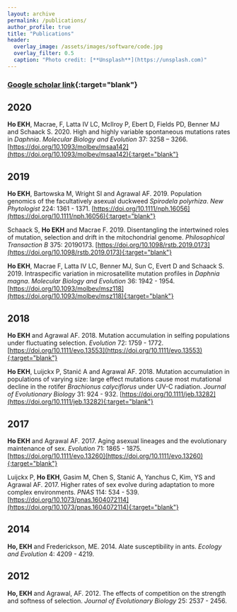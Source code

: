 ```yaml
---
layout: archive
permalink: /publications/
author_profile: true
title: "Publications"
header:
  overlay_image: /assets/images/software/code.jpg
  overlay_filter: 0.5
  caption: "Photo credit: [**Unsplash**](https://unsplash.com)"
---
```


### [Google scholar link](https://scholar.google.com/citations?hl=en&user=HNAsbKoAAAAJ&view_op=list_works&sortby=pubdate){:target="blank"}

## 2020

**Ho EKH**, Macrae, F, Latta IV LC, Mcllroy P, Ebert D, Fields PD, Benner MJ and Schaack S. 2020. High and highly variable spontaneous mutations rates in *Daphnia*. *Molecular Biology and Evolution* 37: 3258 – 3266. [https://doi.org/10.1093/molbev/msaa142](https://doi.org/10.1093/molbev/msaa142){:target="blank"}

## 2019

**Ho EKH**, Bartowska M, Wright SI and Agrawal AF. 2019. Population genomics of the facultatively asexual duckweed *Spirodela polyrhiza*. *New Phytologist* 224: 1361 - 1371. [https://doi.org/10.1111/nph.16056](https://doi.org/10.1111/nph.16056){:target="blank"}

Schaack S, **Ho EKH** and Macrae F. 2019. Disentangling the intertwined roles of mutation, selection and drift in the mitochondrial genome. *Philosophical Transaction B* 375: 20190173. [https://doi.org/10.1098/rstb.2019.0173](https://doi.org/10.1098/rstb.2019.0173){:target="blank"}

**Ho EKH**, Macrae F, Latta IV LC, Benner MJ, Sun C, Evert D and Schaack S. 2019. Intraspecific variation in microsatellite mutation profiles in *Daphnia magna*. *Molecular Biology and Evolution* 36: 1942 - 1954. [https://doi.org/10.1093/molbev/msz118](https://doi.org/10.1093/molbev/msz118){:target="blank"}

## 2018

**Ho EKH** and Agrawal AF. 2018. Mutation accumulation in selfing populations under fluctuating selection. *Evolution* 72: 1759 - 1772. [https://doi.org/10.1111/evo.13553](https://doi.org/10.1111/evo.13553){:target="blank"}

**Ho EKH**, Luijckx P,  Stanić A and Agrawal AF. 2018. Mutation accumulation in populations of varying size: large effect mutations cause most mutational decline in the rotifer *Brachionus calyciflorus* under UV-C radiation. *Journal of Evolutionary Biology* 31: 924 - 932. [https://doi.org/10.1111/jeb.13282](https://doi.org/10.1111/jeb.13282){:target="blank"}

## 2017

**Ho EKH** and Agrawal AF. 2017. Aging asexual lineages and the evolutionary maintenance of sex. *Evolution* 71: 1865 - 1875. [https://doi.org/10.1111/evo.13260](https://doi.org/10.1111/evo.13260){:target="blank"}

Luijckx P, **Ho EKH**, Gasim M, Chen S, Stanić A, Yanchus C, Kim, YS and Agrawal AF. 2017. Higher rates of sex evolve during adaptation to more complex environments. *PNAS* 114: 534 - 539. [https://doi.org/10.1073/pnas.1604072114](https://doi.org/10.1073/pnas.1604072114){:target="blank"}

## 2014

**Ho, EKH** and Frederickson, ME. 2014. Alate susceptibility in ants. *Ecology and Evolution* 4: 4209 - 4219.

## 2012

**Ho, EKH** and Agrawal, AF. 2012. The effects of competition on the strength and softness of selection. *Journal of Evolutionary Biology* 25: 2537 - 2456.